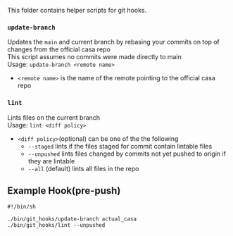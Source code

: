 This folder contains helper scripts for git hooks.

### `update-branch`
Updates the `main` and current branch by rebasing your commits on top of changes from the official casa repo  
This script assumes no commits were made directly to main  
Usage: `update-branch <remote name>`  
 + `<remote name>` is the name of the remote pointing to the official casa repo

### `lint`  
Lints files on the current branch  
Usage: `lint <diff policy>`  
 + `<diff policy>`(optional) can be one of the the following
   - `--staged` lints if the files staged for commit contain lintable files
   - `--unpushed` lints files changed by commits not yet pushed to origin if they are lintable
   - `--all` (default) lints all files in the repo  
   
## Example Hook(pre-push)
    #!/bin/sh
  
    ./bin/git_hooks/update-branch actual_casa
    ./bin/git_hooks/lint --unpushed
